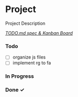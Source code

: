 # Project

Project Description

<em>[TODO.md spec & Kanban Board](https://bit.ly/3fCwKfM)</em>

### Todo

- [ ] organize js files  
- [ ] implement rg to fa  

### In Progress


### Done ✓


